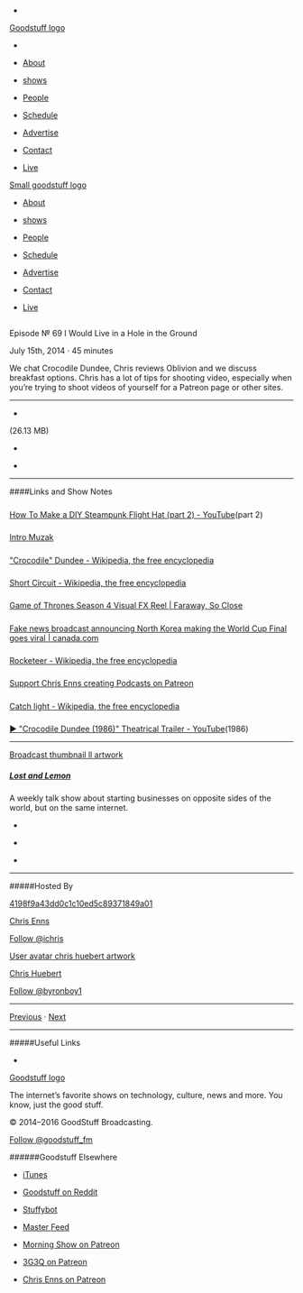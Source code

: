 

-
[Goodstuff logo](http://www.goodstuff.network/)[](/assets/goodstuff_logo-17c1fe6f378352de5d7345f76152130b.svg)

-


-  [About](/about)

-  [shows](/shows)

-  [People](/people)

-  [Schedule](/schedule)

-  [Advertise](/advertise)

-  [Contact](/contact)

-  [Live](/live)


[Small goodstuff logo](http://www.goodstuff.network/)[](/assets/small_goodstuff_logo-bf032e72b9ec41494f4d90905f1ad619.svg)


-  [About](/about)

-  [shows](/shows)

-  [People](/people)

-  [Schedule](/schedule)

-  [Advertise](/advertise)

-  [Contact](/contact)

-  [Live](/live)


##
Episode № 69
I Would Live in a Hole in the Ground


July 15th, 2014
&middot;
45
minutes


We chat Crocodile Dundee, Chris reviews Oblivion and we discuss breakfast options. Chris has a lot of tips for shooting video, especially when you&rsquo;re trying to shoot videos of yourself for a Patreon page or other sites.


------------------------------


-
[](https://podcasts-1.feedpress.co/10591/ll-69.mp3)(26.13 MB)

-
[](http://twitter.com/intent/tweet?text=Lost%20and%20Lemon%20%E2%84%96%2069%20on%20@goodstuff_fm%20-%20http://goodstuff.network/ll/69)

-
[](http://www.facebook.com/sharer/sharer.php?u=http://goodstuff.network/ll/69)


------------------------------


####Links and Show Notes

#####
[How To Make a DIY Steampunk Flight Hat (part 2) - YouTube](https://www.youtube.com/watch?v=VCcZUbJvo14)(part 2)


#####
[Intro Muzak](http://audiojungle.net/item/simple/503211?)


#####
["Crocodile" Dundee - Wikipedia, the free encyclopedia](http://en.wikipedia.org/wiki/%22Crocodile%22_Dundee)


#####
[Short Circuit - Wikipedia, the free encyclopedia](http://en.wikipedia.org/wiki/Short_Circuit)


#####
[Game of Thrones Season 4 Visual FX Reel | Faraway, So Close](http://www.chrisenns.com/2014/07/game-of-thrones-season-4-visual-fx-reel/)


#####
[Fake news broadcast announcing North Korea making the World Cup Final goes viral | canada.com](http://o.canada.com/sports/fake-news-broadcast-announcing-north-korea-has-made-the-world-cup-final-goes-viral)


#####
[Rocketeer - Wikipedia, the free encyclopedia](http://en.wikipedia.org/wiki/Rocketeer)


#####
[Support Chris Enns creating Podcasts on Patreon](http://www.patreon.com/ichris)


#####
[Catch light - Wikipedia, the free encyclopedia](http://en.wikipedia.org/wiki/Catch_light)


#####
[▶ "Crocodile Dundee (1986)" Theatrical Trailer - YouTube](https://www.youtube.com/watch?v=JrRfx71_4CQ)(1986)


------------------------------


[Broadcast thumbnail ll artwork](/ll)[](https://goodstuffs3.s3.amazonaws.com/uploads/broadcast/image/26/broadcast_thumbnail_ll_artwork.png)

##### [Lost and Lemon](/ll)


A weekly talk show about starting businesses on opposite sides of the world, but on the same internet.

-
[](https://itunes.apple.com/ca/podcast/lost-lemon-brothers-in-business/id467564174?mt=2)

-
[](http://feeds.goodstuff.network/ll)

-
[](mailto:chris@goodstuff.network?cc=sponsorship%40goodstuff.network&subject=%5BGoodStuff%20FM%5D%20Sponsorship%20Inquiry%20for%20Lost%20and%20Lemon)


------------------------------


#####Hosted By


[4198f9a43dd0c1c10ed5c89371849a01](/people/chris-enns)[](http://gravatar.com/avatar/4198f9a43dd0c1c10ed5c89371849a01.png?s=300&r=pg)

[Chris Enns](/people/chris-enns)


[Follow @ichris](https://twitter.com/ichris)


[User avatar chris huebert artwork](/people/chris-huebert)[](https://goodstuffs3.s3.amazonaws.com/uploads/user/avatar/41/user_avatar_chris-huebert_artwork.png)

[Chris Huebert](/people/chris-huebert)


[Follow @byronboy1](https://twitter.com/byronboy1)


------------------------------


[Previous](/ll/68)
&middot;
[Next](/ll/70)


------------------------------


#####Useful Links

-
[](mailto:chris@goodstuff.network?subject=%5BGoodstuff%20FM%5D%20Feedback%20for%20Lost%20and%20Lemon)


[Goodstuff logo](http://www.goodstuff.network/)[](/assets/goodstuff_logo-17c1fe6f378352de5d7345f76152130b.svg)


The internet’s favorite shows on technology, culture, news and more. You know, just the good stuff.


&copy; 2014&ndash;2016 GoodStuff Broadcasting.

[Follow @goodstuff_fm](https://twitter.com/goodstufffm)


######Goodstuff Elsewhere

-  [iTunes](https://itunes.apple.com/us/artist/goodstuff-fm/id843385597?mt=2)

-  [Goodstuff on Reddit](https://www.reddit.com/r/Goodstuff_fm/)

-  [Stuffybot](http://stuffybot.goodstuff.network)

-  [Master Feed](/master/feed)

-  [Morning Show on Patreon](https://www.patreon.com/morningshow)

-  [3G3Q on Patreon](https://www.patreon.com/3g3q)

-  [Chris Enns on Patreon](https://www.patreon.com/ichris)
